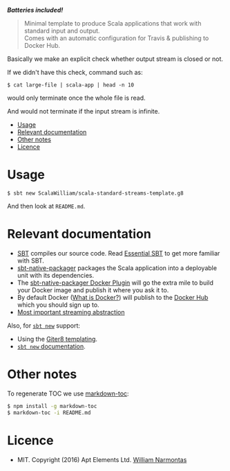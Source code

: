 ***Batteries included!***

> Minimal template to produce Scala applications that work with standard input and output.<br>
Comes with an automatic configuration for Travis & publishing to Docker Hub.

Basically we make an explicit check whether output stream is closed or not.
  
If we didn't have this check, command such as:

```
$ cat large-file | scala-app | head -n 10
```

would only terminate once the whole file is read.

And would not terminate if the input stream is infinite.

<!-- toc -->

- [Usage](#usage)
- [Relevant documentation](#relevant-documentation)
- [Other notes](#other-notes)
- [Licence](#licence)

<!-- tocstop -->

# Usage

```
$ sbt new ScalaWilliam/scala-standard-streams-template.g8
```

And then look at `README.md`.

# Relevant documentation

* [SBT](http://www.scala-sbt.org/) compiles our source code. Read [Essential SBT](https://www.scalawilliam.com/essential-sbt/) to get more familiar with SBT.
* [sbt-native-packager](http://www.scala-sbt.org/sbt-native-packager/) packages the Scala application into a deployable unit with its dependencies.
* The [sbt-native-packager Docker Plugin](http://www.scala-sbt.org/sbt-native-packager/formats/docker.html) will go the extra mile to build your Docker image and publish it where you ask it to.
* By default Docker ([What is Docker?](https://www.docker.com/what-docker)) will publish to the [Docker Hub](https://docs.docker.com/docker-hub/) which you should sign up to.
* [Most important streaming abstraction](https://www.scalawilliam.com/most-important-streaming-abstraction/)

Also, for [`sbt new`](http://www.scala-sbt.org/0.13/docs/sbt-new-and-Templates.html) support:
* Using the [Giter8 templating](http://www.foundweekends.org/giter8/).
* [`sbt new` documentation](http://www.scala-sbt.org/0.13/docs/sbt-new-and-Templates.html).

# Other notes
To regenerate TOC we use [markdown-toc](https://github.com/jonschlinkert/markdown-toc):

```bash
$ npm install -g markdown-toc
$ markdown-toc -i README.md
```

# Licence
* MIT. Copyright (2016) Apt Elements Ltd. [William Narmontas](https://www.scalawilliam.com/)
